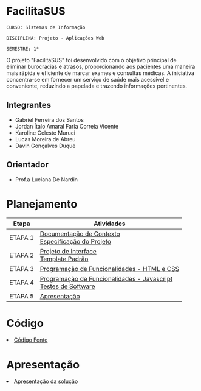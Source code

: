 # FacilitaSUS

`CURSO: Sistemas de Informação`

`DISCIPLINA: Projeto - Aplicações Web`

`SEMESTRE: 1º`

O projeto "FacilitaSUS" foi desenvolvido com o objetivo principal de eliminar burocracias e atrasos, proporcionando aos pacientes uma maneira mais rápida e eficiente de marcar exames e consultas médicas. A iniciativa concentra-se em fornecer um serviço de saúde mais acessível e conveniente, reduzindo a papelada e trazendo informações pertinentes.

## Integrantes

* Gabriel Ferreira dos Santos
* Jordan Ítalo Amaral Faria Correia Vicente
* Karoline Celeste Muruci
* Lucas Moreira de Abreu
* Davih Gonçalves Duque

## Orientador

* Prof.a Luciana De Nardin

# Planejamento

| Etapa         | Atividades |
|  :----:   | ----------- |
| ETAPA 1         |[Documentação de Contexto](docs/context.md) <br> [Especificação do Projeto](docs/especification.md) |
| ETAPA 2         |[Projeto de Interface](docs/interface.md) <br> [Template Padrão](docs/template.md) |
| ETAPA 3         |[Programação de Funcionalidades - HTML e CSS](docs/development.md) |
| ETAPA 4        |[Programação de Funcionalidades - Javascript](docs/development.md) <br> [Testes de Software ](docs/tests.md) |
| ETAPA 5         | [Apresentação](presentation/README.md) |

# Código

<li><a href="src/README.md"> Código Fonte</a></li>

# Apresentação

<li><a href="presentation/README.md"> Apresentação da solução</a></li>
